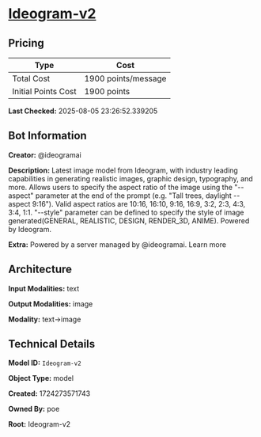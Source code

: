 # [Ideogram-v2](https://poe.com/Ideogram-v2)

## Pricing

| Type | Cost |
|------|------|
| Total Cost | 1900 points/message |
| Initial Points Cost | 1900 points |

**Last Checked:** 2025-08-05 23:26:52.339205


## Bot Information

**Creator:** @ideogramai

**Description:** Latest image model from Ideogram, with industry leading capabilities in generating realistic images, graphic design, typography, and more. Allows users to specify the aspect ratio of the image using the "--aspect" parameter at the end of the prompt (e.g. "Tall trees, daylight --aspect 9:16"). Valid aspect ratios are 10:16, 16:10, 9:16, 16:9, 3:2, 2:3, 4:3, 3:4, 1:1. "--style" parameter can be defined to specify the style of image generated(GENERAL, REALISTIC, DESIGN, RENDER_3D, ANIME). Powered by Ideogram.

**Extra:** Powered by a server managed by @ideogramai. Learn more


## Architecture

**Input Modalities:** text

**Output Modalities:** image

**Modality:** text->image


## Technical Details

**Model ID:** `Ideogram-v2`

**Object Type:** model

**Created:** 1724273571743

**Owned By:** poe

**Root:** Ideogram-v2
